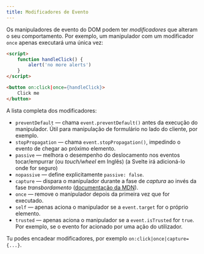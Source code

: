 ```yaml
---
title: Modificadores de Evento
---
```


Os manipuladores de evento do DOM podem ter *modificadores* que alteram o seu comportamento. Por exemplo, um manipulador com um modificador `once` apenas executará uma única vez:

```html
<script>
	function handleClick() {
		alert('no more alerts')
	}
</script>

<button on:click|once={handleClick}>
	Click me
</button>
```

A lista completa dos modificadores:

* `preventDefault` — chama `event.preventDefault()` antes da execução do manipulador. Útil para manipulação de formulário no lado do cliente, por exemplo.
* `stopPropagation` — chama `event.stopPropagation()`, impedindo o evento de chegar ao próximo elemento.
* `passive` — melhora o desempenho do deslocamento nos eventos tocar/empurrar (ou *touch/wheel* em Inglês) (a Svelte irá adicioná-lo onde for seguro)
* `nopassive` — define explicitamente `passive: false`.
* `capture` — dispara o manipulador durante a fase de *captura* ao invés da fase *transbordamento* ([documentação da MDN](https://developer.mozilla.org/en-US/docs/Learn/JavaScript/Building_blocks/Events#Event_bubbling_and_capture)).
* `once` — remove o manipulador depois da primeira vez que for executado.
* `self` — apenas aciona o manipulador se a `event.target` for o próprio elemento.
* `trusted` — apenas aciona o manipulador se a `event.isTrusted` for `true`. Por exemplo, se o evento for acionado por uma ação do utilizador.

Tu podes encadear modificadores, por exemplo `on:click|once|capture={...}`.
